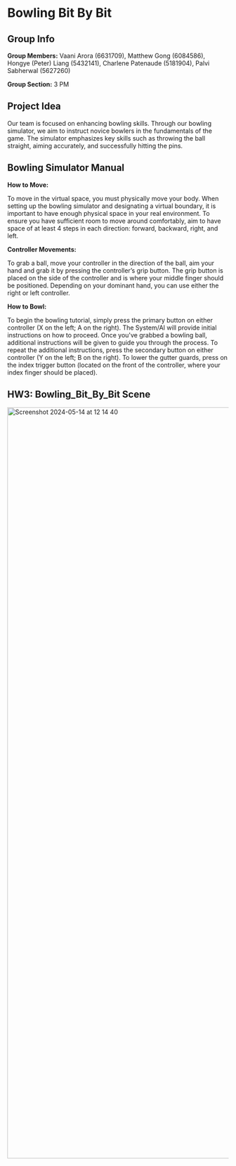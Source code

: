 # Bowling Bit By Bit

## Group Info
**Group Members:** Vaani Arora (6631709), Matthew Gong (6084586), Hongye (Peter) Liang (5432141), Charlene Patenaude (5181904), Palvi Sabherwal (5627260)

**Group Section:** 3 PM

## Project Idea
Our team is focused on enhancing bowling skills. Through our bowling simulator, we aim to instruct novice bowlers in the fundamentals of the game. The simulator emphasizes key skills such as throwing the ball straight, aiming accurately, and successfully hitting the pins.

## Bowling Simulator Manual
**How to Move:** 

To move in the virtual space, you must physically move your body. When setting up the bowling simulator and designating a virtual boundary, it is important to have enough physical space in your real environment. To ensure you have sufficient room to move around comfortably, aim to have space of at least 4 steps in each direction: forward, backward, right, and left.

**Controller Movements:**

To grab a ball, move your controller in the direction of the ball, aim your hand and grab it by pressing the controller’s grip button. The grip button is placed on the side of the controller and is where your middle finger should be positioned. Depending on your dominant hand, you can use either the right or left controller.

**How to Bowl:**

To begin the bowling tutorial, simply press the primary button on either controller (X on the left; A on the right). The System/AI will provide initial instructions on how to proceed. Once you've grabbed a bowling ball, additional instructions will be given to guide you through the process. To repeat the additional instructions, press the secondary button on either controller (Y on the left; B on the right). To lower the gutter guards, press on the index trigger button (located on the front of the controller, where your index finger should be placed).

## HW3: Bowling_Bit_By_Bit Scene
<img width="1710" alt="Screenshot 2024-05-14 at 12 14 40" src="https://github.com/vaaniarora/Bowling_Bit_By_Bit/assets/91294025/5d9bd7e1-8df2-4f7c-89f6-18ffb8c7d86c">
